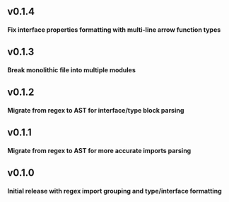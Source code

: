 ## v0.1.4
#### Fix interface properties formatting with multi-line arrow function types

## v0.1.3
#### Break monolithic file into multiple modules

## v0.1.2
#### Migrate from regex to AST for interface/type block parsing

## v0.1.1
#### Migrate from regex to AST for more accurate imports parsing

## v0.1.0
#### Initial release with regex import grouping and type/interface formatting